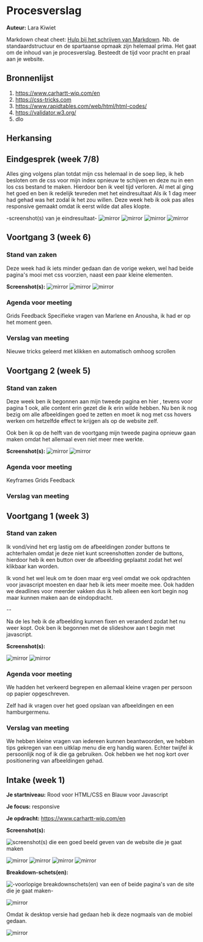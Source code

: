 # Procesverslag
**Auteur:** Lara Kiwiet

Markdown cheat cheet: [Hulp bij het schrijven van Markdown](https://github.com/adam-p/markdown-here/wiki/Markdown-Cheatsheet). Nb. de standaardstructuur en de spartaanse opmaak zijn helemaal prima. Het gaat om de inhoud van je procesverslag. Besteedt de tijd voor pracht en praal aan je website.



## Bronnenlijst
1. https://www.carhartt-wip.com/en
2. https://css-tricks.com
3. https://www.rapidtables.com/web/html/html-codes/
4. https://validator.w3.org/
5. dlo

## Herkansing




## Eindgesprek (week 7/8)

Alles ging volgens plan totdat mijn css helemaal in de soep liep, ik heb besloten om de css voor mijn index opnieuw te schijven en deze nu in een los css bestand te maken. Hierdoor ben ik veel tijd verloren. Al met al ging het goed en ben ik redelijk tevreden met het eindresultaat Als ik 1 dag meer had gehad was het zodal ik het zou willen. Deze week heb ik ook pas alles responsive gemaakt omdat ik eerst wilde dat alles klopte.

-screenshot(s) van je eindresultaat-
![mirror](images/journaleind1.png)
![mirror](images/journaleind2.png)
![mirror](images/indexeind1.png)
![mirror](images/indexeind2.png)


## Voortgang 3 (week 6)
### Stand van zaken
Deze week had ik iets minder gedaan dan de vorige weken, wel had beide pagina's mooi met css voorzien, naast een paar kleine elementen. 

**Screenshot(s):**
![mirror](images/voortgang31.png)
![mirror](images/voortgang32.png)
![mirror](images/voortgang33.png)

### Agenda voor meeting
Grids
Feedback
Specifieke vragen van Marlene en Anousha, ik had er op het moment geen.

### Verslag van meeting
Nieuwe tricks geleerd met klikken en automatisch omhoog scrollen


## Voortgang 2 (week 5)

### Stand van zaken
Deze week ben ik begonnen aan mijn tweede pagina en hier , tevens voor pagina 1 ook, alle content erin gezet die ik erin wilde hebben. Nu ben ik nog bezig om alle afbeeldingen goed te zetten en moet ik nog met css hovers werken om hetzelfde effect te krijgen als op de website zelf.

Ook ben ik op de helft van de voortgang mijn tweede pagina opnieuw gaan maken omdat het allemaal even niet meer mee werkte.

**Screenshot(s):**
![mirror](images/voortgang21.png)
![mirror](images/voortgang22.png)

### Agenda voor meeting
Keyframes
Grids
Feedback

### Verslag van meeting



## Voortgang 1 (week 3)

### Stand van zaken

Ik vond/vind het erg lastig om de afbeeldingen zonder buttons te achterhalen omdat je deze niet kunt screenshotten zonder de buttons, hierdoor heb ik een button over de afbeelding geplaatst zodat het wel klikbaar kan worden.

Ik vond het wel leuk om te doen maar erg veel omdat we ook opdrachten voor javascript moesten en daar heb ik iets meer moeite mee. Ook hadden we deadlines voor meerder vakken dus ik heb alleen een kort begin nog maar kunnen maken aan de eindopdracht.

-- 

Na de les heb ik de afbeelding kunnen fixen en veranderd zodat het nu weer kopt. Ook ben ik begonnen met de slideshow aan t begin met javascript.

**Screenshot(s):**

![mirror](images/voortgang1.png)
![mirror](images/vg2)

### Agenda voor meeting

We hadden het verkeerd begrepen en allemaal kleine vragen per persoon op papier opgeschreven.

Zelf had ik vragen over het goed opslaan van afbeeldingen en een hamburgermenu.

### Verslag van meeting

We hebben kleine vragen van iedereen kunnen beantwoorden, we hebben tips gekregen van een uitklap menu die erg handig waren. Echter twijfel ik persoonlijk nog of ik die ga gebruiken. Ook hebben we het nog kort over positionering van afbeeldingen gehad.

## Intake (week 1)

**Je startniveau:** Rood voor HTML/CSS en Blauw voor Javascript

**Je focus:** responsive

**Je opdracht:** https://www.carhartt-wip.com/en

**Screenshot(s):** 

![screenshot(s) die een goed beeld geven van de website die je gaat maken](images/dummy-image.svg)

![mirror](images/img1.svg)
![mirror](images/img2.svg)
![mirror](images/img3.svg)
![mirror](images/img4.svg)

**Breakdown-schets(en):**

![-voorlopige breakdownschets(en) van een of beide pagina's van de site die je gaat maken-](images/dummy-image.svg)

![mirror](images/breakdownschets.carhartt.jpg)

Omdat ik desktop versie had gedaan heb ik deze nogmaals van de mobiel gedaan.

![mirror](images/BreakdownSchets_FED.png)

